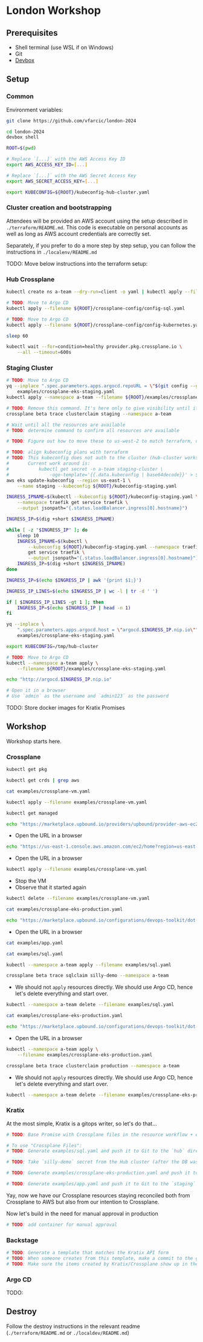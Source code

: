 # London Workshop

## Prerequisites

* Shell terminal (use WSL if on Windows)
* Git
* [Devbox](https://www.jetify.com/devbox/docs/installing_devbox)

## Setup

### Common

Environment variables:
```bash
git clone https://github.com/vfarcic/london-2024

cd london-2024
devbox shell

ROOT=$(pwd)

# Replace `[...]` with the AWS Access Key ID
export AWS_ACCESS_KEY_ID=[...]

# Replace `[...]` with the AWS Secret Access Key
export AWS_SECRET_ACCESS_KEY=[...]

export KUBECONFIG=${ROOT}/kubeconfig-hub-cluster.yaml
```

### Cluster creation and bootstrapping

Attendees will be provided an AWS account using the setup described in `./terraform/README.md`.
This code is executable on personal accounts as well as long as AWS account credentials are correctly set.

Separately, if you prefer to do a more step by step setup, you can follow the instructions in `./localenv/README.md`

TODO: Move below instructions into the terraform setup:

### Hub Crossplane

```sh
kubectl create ns a-team --dry-run=client -o yaml | kubectl apply --filename -

# TODO: Move to Argo CD
kubectl apply --filename ${ROOT}/crossplane-config/config-sql.yaml

# TODO: Move to Argo CD
kubectl apply --filename ${ROOT}/crossplane-config/config-kubernetes.yaml

sleep 60

kubectl wait --for=condition=healthy provider.pkg.crossplane.io \
    --all --timeout=600s
```

### Staging Cluster

```sh
# TODO: Move to Argo CD
yq --inplace ".spec.parameters.apps.argocd.repoURL = \"$(git config --get remote.origin.url)\"" \
    examples/crossplane-eks-staging.yaml
kubectl apply --namespace a-team --filename ${ROOT}/examples/crossplane-eks-staging.yaml

# TODO: Remove this command. It's here only to give visibility until it is moved to Argo CD.
crossplane beta trace clusterclaim staging --namespace a-team

# Wait until all the resources are available
# TODO: determine command to confirm all resources are available

# TODO: Figure out how to move these to us-west-2 to match terraform, or the other way around

# TODO: align kubeconfig plans with terraform
# TODO: This kubeconfig does not auth to the cluster (hub-cluster works ok though)
#       Current work around is:
#           kubectl get secret -n a-team staging-cluster \
#               -ogo-template='{{.data.kubeconfig | base64decode}}' > ${ROOT}/kubeconfig-staging.yaml
aws eks update-kubeconfig --region us-east-1 \
    --name staging --kubeconfig ${ROOT}/kubeconfig-staging.yaml

INGRESS_IPNAME=$(kubectl --kubeconfig ${ROOT}/kubeconfig-staging.yaml \
    --namespace traefik get service traefik \
    --output jsonpath="{.status.loadBalancer.ingress[0].hostname}")

INGRESS_IP=$(dig +short $INGRESS_IPNAME) 

while [ -z "$INGRESS_IP" ]; do
    sleep 10
    INGRESS_IPNAME=$(kubectl \
        --kubeconfig ${ROOT}/kubeconfig-staging.yaml --namespace traefik \
        get service traefik \
        --output jsonpath="{.status.loadBalancer.ingress[0].hostname}")
    INGRESS_IP=$(dig +short $INGRESS_IPNAME) 
done

INGRESS_IP=$(echo $INGRESS_IP | awk '{print $1;}')

INGRESS_IP_LINES=$(echo $INGRESS_IP | wc -l | tr -d ' ')

if [ $INGRESS_IP_LINES -gt 1 ]; then
    INGRESS_IP=$(echo $INGRESS_IP | head -n 1)
fi

yq --inplace \
    ".spec.parameters.apps.argocd.host = \"argocd.$INGRESS_IP.nip.io\"" \
    examples/crossplane-eks-staging.yaml

export KUBECONFIG=/tmp/hub-cluster

# TODO: Move to Argo CD
kubectl --namespace a-team apply \
    --filename ${ROOT}/examples/crossplane-eks-staging.yaml

echo "http://argocd.$INGRESS_IP.nip.io"

# Open it in a browser
# Use `admin` as the username and `admin123` as the password
```

TODO: Store docker images for Kratix Promises

## Workshop

Workshop starts here.

### Crossplane

```sh
kubectl get pkg

kubectl get crds | grep aws

cat examples/crossplane-vm.yaml

kubectl apply --filename examples/crossplane-vm.yaml

kubectl get managed

echo "https://marketplace.upbound.io/providers/upbound/provider-aws-ec2"
```

* Open the URL in a browser

```sh
echo "https://us-east-1.console.aws.amazon.com/ec2/home?region=us-east-1"
```

* Open the URL in a browser

```sh
kubectl apply --filename examples/crossplane-vm.yaml
```

* Stop the VM
* Observe that it started again

```sh
kubectl delete --filename examples/crossplane-vm.yaml

cat examples/crossplane-eks-production.yaml

echo "https://marketplace.upbound.io/configurations/devops-toolkit/dot-kubernetes"
```

* Open the URL in a browser

```sh
cat examples/app.yaml

cat examples/sql.yaml

kubectl --namespace a-team apply --filename examples/sql.yaml

crossplane beta trace sqlclaim silly-demo --namespace a-team
```

* We should not `apply` resources directly. We should use Argo CD, hence let's delete everything and start over.

```sh
kubectl --namespace a-team delete --filename examples/sql.yaml

cat examples/crossplane-eks-production.yaml

echo "https://marketplace.upbound.io/configurations/devops-toolkit/dot-sql"
```

* Open the URL in a browser

```sh
kubectl --namespace a-team apply \
    --filename examples/crossplane-eks-production.yaml

crossplane beta trace clusterclaim production --namespace a-team
```

* We should not `apply` resources directly. We should use Argo CD, hence let's delete everything and start over.

```sh
kubectl --namespace a-team delete --filename examples/crossplane-eks-production.yaml
```

### Kratix

At the most simple, Kratix is a gitops writer, so let's do that...

```sh
# TODO: Base Promise with Crossplane files in the resource workflow + environment field in the API

# To use "Crossplane Files":
# TODO: Generate examples/sql.yaml and push it to Git to the `hub` directory

# TODO: Take `silly-demo` secret from the Hub cluster (after the DB was created) in the `a-team` Namespace and push it to the `staging` directory. Alternatively, encrypt it with SealedSecrets (if we want to complicate it more).

# TODO: Generate examples/crossplane-eks-production.yaml and push it to Git to the `hub` directory

# TODO: Generate examples/app.yaml and push it to Git to the `staging` directory
```

Yay, now we have our Crossplane resources staying reconciled both from Crossplane to AWS but also from our intention to Crossplane.

Now let's build in the need for manual approval in production
```sh
# TODO: add container for manual approval
```

### Backstage

```sh
# TODO: Generate a template that matches the Kratix API form
# TODO: When someone creates from this template, make a commit to the git repo
# TODO: Make sure the items created by Kratix/Crossplane show up in the catalog as you wish
```

### Argo CD

TODO:

## Destroy

Follow the destroy instructions in the relevant readme (`./terraform/README.md` or `./localdev/README.md`)
